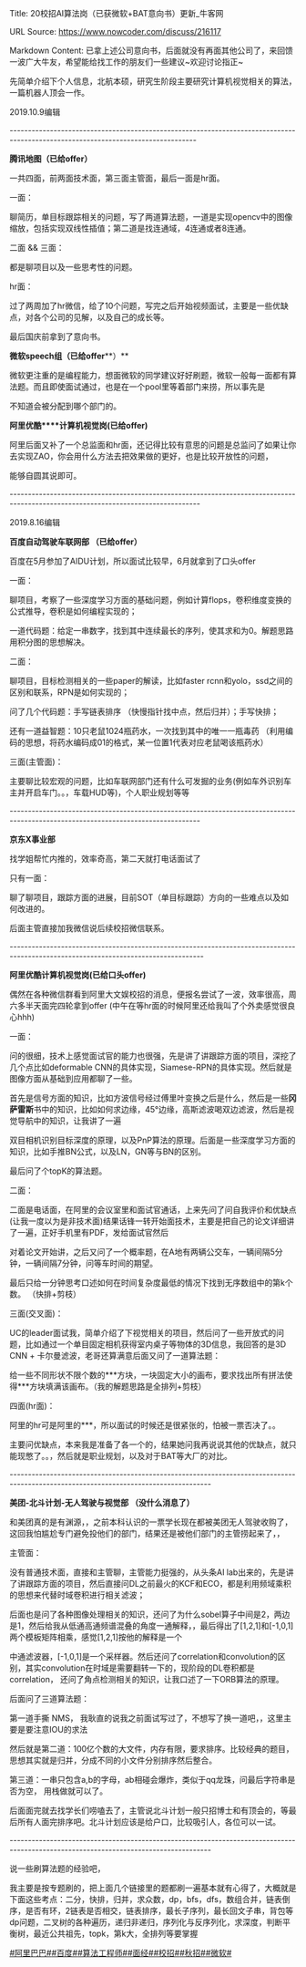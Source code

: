 Title: 20校招AI算法岗（已获微软+BAT意向书）更新_牛客网

URL Source: https://www.nowcoder.com/discuss/216117

Markdown Content:
已拿上述公司意向书，后面就没有再面其他公司了，来回馈一波广大牛友，希望能给找工作的朋友们一些建议~欢迎讨论指正~

先简单介绍下个人信息，北航本硕，研究生阶段主要研究计算机视觉相关的算法，一篇机器人顶会一作。

2019.10.9编辑

\---------------------------------------------------------------------------------------------------------------------------------

**腾讯地图（已给offer）**

一共四面，前两面技术面，第三面主管面，最后一面是hr面。

一面：

聊简历，单目标跟踪相关的问题，写了两道算法题，一道是实现opencv中的图像缩放，包括实现双线性插值；第二道是找连通域，4连通或者8连通。

二面 && 三面：

都是聊项目以及一些思考性的问题。

hr面：

过了两周加了hr微信，给了10个问题，写完之后开始视频面试，主要是一些优缺点，对各个公司的见解，以及自己的成长等。

最后国庆前拿到了意向书。

**微软speech组（已给offer****）**

微软更注重的是编程能力，想面微软的同学建议好好刷题，微软一般每一面都有算法题。而且即使面试通过，也是在一个pool里等着部门来捞，所以事先是

不知道会被分配到哪个部门的。

**阿里优酷****计算机视觉岗(已给offer)**

阿里后面又补了一个总监面和hr面，还记得比较有意思的问题是总监问了如果让你去实现ZAO，你会用什么方法去把效果做的更好，也是比较开放性的问题，

能够自圆其说即可。

\----------------------------------------------------------------------------------------------------------------------------------

2019.8.16编辑

**百度自动驾驶车联网部 （已给offer）**

百度在5月参加了AIDU计划，所以面试比较早，6月就拿到了口头offer

一面：

聊项目，考察了一些深度学习方面的基础问题，例如计算flops，卷积维度变换的公式推导，卷积是如何编程实现的；

一道代码题：给定一串数字，找到其中连续最长的序列，使其求和为0。解题思路用积分图的思想解决。

二面：

聊项目，目标检测相关的一些paper的解读，比如faster rcnn和yolo，ssd之间的区别和联系，RPN是如何实现的；

问了几个代码题：手写链表排序 （快慢指针找中点，然后归并）；手写快排；

还有一道益智题：10只老鼠1024瓶药水，一次找到其中的唯一一瓶毒药 （利用编码的思想，将药水编码成01的格式，某一位置1代表对应老鼠喝该瓶药水）

三面(主管面)：

主要聊比较宏观的问题，比如车联网部门还有什么可发掘的业务(例如车外识别车主并开启车门。。，车载HUD等)，个人职业规划等等

\----------------------------------------------------------------------------------------------------------------------------------

**京东X事业部**

找学姐帮忙内推的，效率奇高，第二天就打电话面试了

只有一面：

聊了聊项目，跟踪方面的进展，目前SOT（单目标跟踪）方向的一些难点以及如何改进的。

后面主管直接加我微信说后续校招微信联系。

\-----------------------------------------------------------------------------------------------------------------------------------

**阿里优酷计算机视觉岗(已给口头offer)**

偶然在各种微信群看到阿里大文娱校招的消息，便报名尝试了一波，效率很高，周六多半天面完四轮拿到offer (中午在等hr面的时候阿里还给我叫了个外卖感觉很良心hhh)

一面：

问的很细，技术上感觉面试官的能力也很强，先是讲了讲跟踪方面的项目，深挖了几个点比如deformable CNN的具体实现，Siamese-RPN的具体实现。然后就是图像方面从基础到应用都聊了一些。

首先是信号方面的知识，比如方波信号经过傅里叶变换之后是什么，然后是一些**冈萨雷斯**书中的知识，比如如何求边缘，45°边缘，高斯滤波喝双边滤波，然后是视觉导航中的知识，让我讲了一遍

双目相机识别目标深度的原理，以及PnP算法的原理。后面是一些深度学习方面的知识，比如手推BN公式，以及LN，GN等与BN的区别。

最后问了个topK的算法题。

二面：

二面是电话面，在阿里的会议室里和面试官通话，上来先问了问自我评价和优缺点(让我一度以为是非技术面)结果话锋一转开始面技术，主要是把自己的论文详细讲了一遍，正好手机里有PDF，发给面试官然后

对着论文开始讲，之后又问了一个概率题，在A地有两辆公交车，一辆间隔5分钟，一辆间隔7分钟，问等车时间的期望。

最后只给一分钟思考口述如何在时间复杂度最低的情况下找到无序数组中的第k个数。 （快排+剪枝）

三面(交叉面)：

UC的leader面试我，简单介绍了下视觉相关的项目，然后问了一些开放式的问题，比如通过一个单目固定相机获得室内桌子等物体的3D信息，我回答的是3D CNN + 卡尔曼滤波，老哥还算满意后面又问了一道算法题：

给一些不同形状不限个数的\*\*\*方块，一块固定大小的画布，要求找出所有拼法使得\*\*\*方块填满该画布。（我的解题思路是全排列+剪枝）

四面(hr面)：

阿里的hr可是阿里的\*\*\*，所以面试的时候还是很紧张的，怕被一票否决了。。

主要问优缺点，本来我是准备了各一个的，结果她问我再说说其他的优缺点，就只能现憋了。。，然后就是职业规划，以及对于BAT等大厂的对比。

\-------------------------------------------------------------------------------------------------------------------------------------

**美团-北斗计划-无人驾驶与视觉部 （没什么消息了）**

和美团真的是有渊源，，之前本科认识的一票学长现在都被美团无人驾驶收购了，这回我怕尴尬专门避免投他们的部门，结果还是被他们部门的主管捞起来了，，

主管面：

没有普通技术面，直接和主管聊，主管能力挺强的，从头条AI lab出来的，先是讲了讲跟踪方面的项目，然后直接问DL之前最火的KCF和ECO，都是利用频域乘积的思想来代替时域卷积进行相关滤波；

后面也是问了各种图像处理相关的知识，还问了为什么sobel算子中间是2，两边是1，然后给我从低通高通频谱混叠的角度一通解释，，最后得出了\[1,2,1\]和\[-1,0,1\]两个模板矩阵相乘，感觉\[1,2,1\]按他的解释是一个

中通滤波器，\[-1,0,1\]是一个采样器。然后还问了correlation和convolution的区别，其实convolution在时域是需要翻转一下的，现阶段的DL卷积都是correlation， 还问了角点检测相关的知识，让我口述了一下ORB算法的原理。

后面问了三道算法题：

第一道手撕 NMS， 我耿直的说我之前面试写过了，不想写了换一道吧，，这里主要是要注意IOU的求法

然后就是第二道：100亿个数的大文件，内存有限，要求排序。比较经典的题目，思想其实就是归并，分成不同的小文件分别排序然后整合。

第三道：一串只包含a,b的字母，ab相碰会爆炸，类似于qq龙珠，问最后字符串是否为空， 用栈做就可以了。

后面面完就去找学长们唠嗑去了，主管说北斗计划一般只招博士和有顶会的，等最后所有人面完排序吧。北斗计划应该是给户口，比较吸引人，各位可以一试。

\-------------------------------------------------------------------------------------------------------------------------------------

说一些刷算法题的经验吧，

我主要是按专题刷的，把上面几个链接里的题都刷一遍基本就有心得了，大概就是下面这些考点：二分，快排，归并，求众数，dp，bfs，dfs，数组合并，链表倒序，是否有环，2链表是否相交，链表排序，最长子序列，最长回文子串，背包等dp问题，二叉树的各种遍历，递归非递归，序列化与反序列化，求深度，判断平衡树，最近公共祖先，topk，第k大，全排列等要掌握

[#阿里巴巴#](https://www.nowcoder.com/enterprise/134/discussion)[#百度#](https://www.nowcoder.com/enterprise/139/discussion)[#算法工程师#](https://www.nowcoder.com/creation/subject/146d543971d045ba84b4b8a4dd573fff)[#面经#](https://www.nowcoder.com/creation/subject/928d551be73f40db82c0ed83286c8783)[#校招#](https://www.nowcoder.com/creation/subject/d09b966a380b45ddaba9dc5a6bd5ee19)[#秋招#](https://www.nowcoder.com/creation/subject/002d6ce4eab1487f9cae3241b5322732)[#微软#](https://www.nowcoder.com/enterprise/146/discussion)
